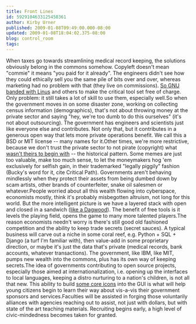 ```yaml
---
title: Front Lines
id: 5929104633125458361
author: Kirby Urner
published: 2009-01-08T09:49:00.000-08:00
updated: 2009-01-08T18:04:02.375-08:00
blog: control_room
tags: 
---
```


When taxes go towards streamlining medical record keeping, the solutions obviously belong in the commons somehow.  Copyleft doesn't mean "commie" it means "you paid for it already".  The engineers didn't see how they could ethically sell you the same pile of bits over and over, whereas marketing had no problem with that (they live on commissions).  [So GNU banded with Linus](http://controlroom.blogspot.com/2008/10/open-source-for-children.html) and others to make the critical tool set free of charge.  Only problem:  it still takes a lot of skill to use them, especially well.So when the government moves in on some disaster zone, working on collecting census information (demographics), that's not about throwing money at the private sector and saying "hey, we're too dumb to do this ourselves" (it's not about outsourcing).  The government has engineers and scientists just like everyone else and contributes.  Not only that, but it contributes in a generous open way that lets more private operations benefit.  We call this a BSD or MIT license -- many names for it.Other times, we're more restrictive, because we don't trust the private sector to not pirate (copyright) what [wasn't theirs to begin with](http://worldgame.blogspot.com/2008/10/play-preview.html) -- the historical pattern.  Some memes are just too valuable, make too much sense, to let the moneymakers hog 'em exclusively for selfish gain, in their trademarked "legally piggily" fashion (Bucky's word for it, cite Critical Path).  Governments aren't behaving mindlessly when they protect their assets from being dumbed down by scam artists, other brands of counterfeiter, snake oil salesmen or whatever.People worried about all this wealth flowing into cyberspace, economists mostly, think it's probably misbegotten altruism, not long for this world.  But the more intelligent picture is we have a layered stack with open and closed in a sandwich ([like a Dagwood](http://images.google.com/images?hl=en&q=dagwood+sandwich)).  The benefit of free tools is it levels the playing field, opens the game to many more talented players.The reason economists needn't worry is there's still good old fashioned competition and the ability to keep trade secrets (secret sauces).  A typical business will carve out a niche in some coral reef, e.g. Python + SQL + Django (a turf I'm familiar with), then value-add in some proprietary direction, or maybe it's just the data that's private (medical records, bank accounts, whatever transactions).  The government, like IBM, like MIT, pumps new wealth into the commons, plus has its own way of keeping secrets.The idea of governments contributing to open source projects, especially those aimed at internationalization, i.e. opening up the interfaces to local languages, keeping a distro nurturing to a nation's children, is not all that new.  This ability to build [some core icons](http://controlroom.blogspot.com/2006/01/islamic-art.html) into the GUI is what will help young citizens begin to learn their way about vis-a-vis their government sponsors and services.Faculties will be assisted in forging those voluntarily alliances with agencies reaching out to assist, not just with dollars, but with state of the art teaching materials.  Recruiting begins early, a high level of civic-mindedness becomes taken for granted.